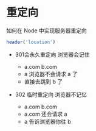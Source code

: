 # 重定向

如何在 Node 中实现服务器重定向

```javascript
header('location')
```
* 301会永久重定向 浏览器会记住
    * a.com b.com
    * a 浏览器不会请求 a 了
    * 直接去跳到 b 了

* 302 临时重定向 浏览器不记忆
	* a.com	b.com
	* a.com	还会请求 a 
	* a 告诉浏览器你往 b

